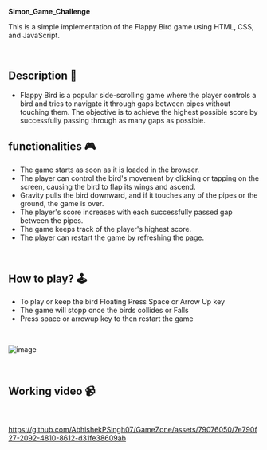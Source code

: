 **Simon_Game_Challenge** 

 This is a simple implementation of the Flappy Bird game using HTML, CSS, and JavaScript.

 <br>

 ## **Description 📃**
 - Flappy Bird is a popular side-scrolling game where the player controls a bird and tries to navigate it through gaps between pipes without touching them. The objective is to achieve the highest possible score by successfully passing through as many gaps as possible.

 ## **functionalities 🎮**
 - The game starts as soon as it is loaded in the browser.
 - The player can control the bird's movement by clicking or tapping on the screen, causing the bird to flap its wings and ascend.
 - Gravity pulls the bird downward, and if it touches any of the pipes or the ground, the game is over.
 - The player's score increases with each successfully passed gap between the pipes.
 - The game keeps track of the player's highest score.
 - The player can restart the game by refreshing the page.
 <br>

 ## **How to play? 🕹️**
 - To play or keep the bird Floating Press Space or Arrow Up key
 - The game will stopp once the birds collides or Falls
 - Press space or arrowup key to then restart the game

 <br>

 ![image](./assets/images/Flappy_Bird_Game.png)

 <br>

 ## **Working video 📹**

 <br>


https://github.com/AbhishekPSingh07/GameZone/assets/79076050/7e790f27-2092-4810-8612-d31fe38609ab

    
 <br>
